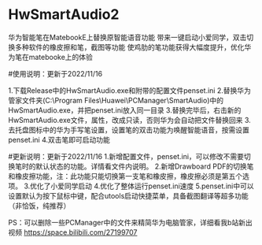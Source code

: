 # HwSmartAudio2
华为智能笔在MatebookE上替换原智能语音功能
带来一键启动小爱同学，双击切换多种软件的橡皮擦和笔，截图等功能
使鸡肋的笔功能获得大幅度提升，优化华为笔在matebooke上的体验

#使用说明：更新于2022/11/16

1.下载Release中的HwSmartAudio.exe和附带的配置文件penset.ini
2.替换华为管家文件夹(C:\Program Files\Huawei\PCManager\SmartAudio)中的HwSmartAudio.exe，并把penset.ini放入同一目录
3.替换完毕后，右击新的HwSmartAudio.exe文件，属性，改成只读，否则华为会自动把文件替换回来
3.去托盘图标中的华为手写笔设置，设置笔的双击功能为唤醒智能语音，按需设置penset.ini
4.双击笔即可启动功能

#更新说明：更新于2022/11/16
1.新增配置文件，penset.ini，可以修改不需要切换笔时的默认状态的功能。详情看文件内说明。
2.新增Drawboard PDF的切换笔和橡皮擦功能，注：此功能只能切换第一支笔和橡皮擦，橡皮擦必须是第五个选项。
3.优化了小爱同学启动
4.优化了整体运行penset.ini速度
5.penset.ini中可以设置默认为按下鼠标中键，配合utools启动快捷菜单，具备截图翻译等超多功能（非恰饭，纯推荐）


PS：可以删除一些PCManager中的文件来精简华为电脑管家，详细看我b站新出视频 https://space.bilibili.com/27199707
